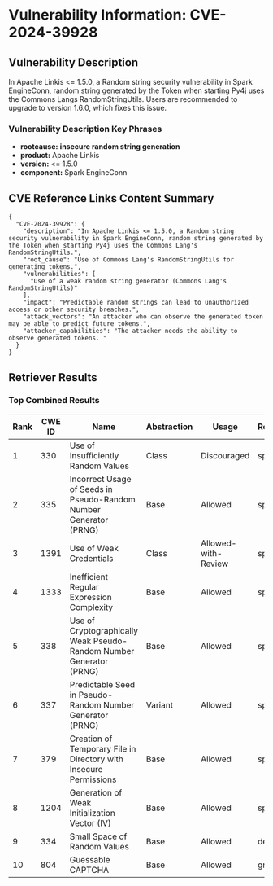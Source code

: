 # Vulnerability Information: CVE-2024-39928

## Vulnerability Description
In Apache Linkis <= 1.5.0, a Random string security vulnerability in Spark EngineConn, random string generated by the Token when starting Py4j uses the Commons Langs RandomStringUtils. Users are recommended to upgrade to version 1.6.0, which fixes this issue.

### Vulnerability Description Key Phrases
- **rootcause:** **insecure random string generation**
- **product:** Apache Linkis
- **version:** <= 1.5.0
- **component:** Spark EngineConn

## CVE Reference Links Content Summary
```
{
  "CVE-2024-39928": {
    "description": "In Apache Linkis <= 1.5.0, a Random string security vulnerability in Spark EngineConn, random string generated by the Token when starting Py4j uses the Commons Lang's RandomStringUtils.",
    "root_cause": "Use of Commons Lang's RandomStringUtils for generating tokens.",
    "vulnerabilities": [
      "Use of a weak random string generator (Commons Lang's RandomStringUtils)"
    ],
    "impact": "Predictable random strings can lead to unauthorized access or other security breaches.",
    "attack_vectors": "An attacker who can observe the generated token may be able to predict future tokens.",
    "attacker_capabilities": "The attacker needs the ability to observe generated tokens. "
  }
}
```

## Retriever Results

### Top Combined Results

| Rank | CWE ID | Name | Abstraction | Usage  | Retrievers | Individual Scores |
|------|--------|------|-------------|-------|------------|-------------------|
| 1 | 330 | Use of Insufficiently Random Values | Class | Discouraged | sparse | 0.265 |
| 2 | 335 | Incorrect Usage of Seeds in Pseudo-Random Number Generator (PRNG) | Base | Allowed | sparse | 0.255 |
| 3 | 1391 | Use of Weak Credentials | Class | Allowed-with-Review | sparse | 0.235 |
| 4 | 1333 | Inefficient Regular Expression Complexity | Base | Allowed | sparse | 0.234 |
| 5 | 338 | Use of Cryptographically Weak Pseudo-Random Number Generator (PRNG) | Base | Allowed | sparse | 0.233 |
| 6 | 337 | Predictable Seed in Pseudo-Random Number Generator (PRNG) | Variant | Allowed | sparse | 0.230 |
| 7 | 379 | Creation of Temporary File in Directory with Insecure Permissions | Base | Allowed | sparse | 0.228 |
| 8 | 1204 | Generation of Weak Initialization Vector (IV) | Base | Allowed | sparse | 0.227 |
| 9 | 334 | Small Space of Random Values | Base | Allowed | dense | 0.468 |
| 10 | 804 | Guessable CAPTCHA | Base | Allowed | graph | 0.002 |

